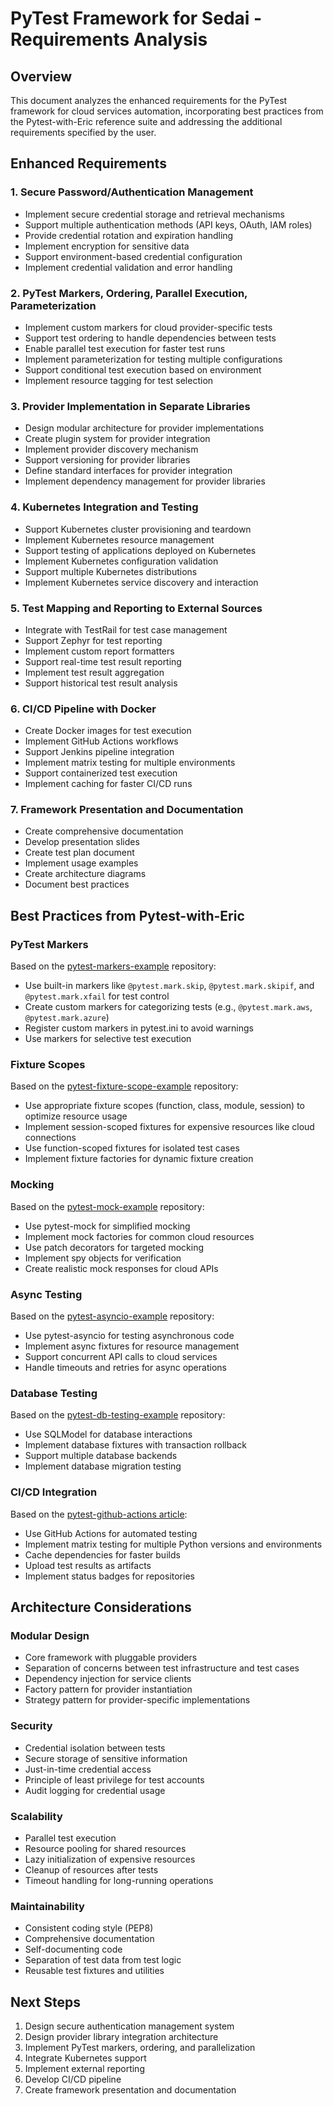 # PyTest Framework for Sedai - Requirements Analysis

## Overview
This document analyzes the enhanced requirements for the PyTest framework for cloud services automation, incorporating best practices from the Pytest-with-Eric reference suite and addressing the additional requirements specified by the user.

## Enhanced Requirements

### 1. Secure Password/Authentication Management
- Implement secure credential storage and retrieval mechanisms
- Support multiple authentication methods (API keys, OAuth, IAM roles)
- Provide credential rotation and expiration handling
- Implement encryption for sensitive data
- Support environment-based credential configuration
- Implement credential validation and error handling

### 2. PyTest Markers, Ordering, Parallel Execution, Parameterization
- Implement custom markers for cloud provider-specific tests
- Support test ordering to handle dependencies between tests
- Enable parallel test execution for faster test runs
- Implement parameterization for testing multiple configurations
- Support conditional test execution based on environment
- Implement resource tagging for test selection

### 3. Provider Implementation in Separate Libraries
- Design modular architecture for provider implementations
- Create plugin system for provider integration
- Implement provider discovery mechanism
- Support versioning for provider libraries
- Define standard interfaces for provider integration
- Implement dependency management for provider libraries

### 4. Kubernetes Integration and Testing
- Support Kubernetes cluster provisioning and teardown
- Implement Kubernetes resource management
- Support testing of applications deployed on Kubernetes
- Implement Kubernetes configuration validation
- Support multiple Kubernetes distributions
- Implement Kubernetes service discovery and interaction

### 5. Test Mapping and Reporting to External Sources
- Integrate with TestRail for test case management
- Support Zephyr for test reporting
- Implement custom report formatters
- Support real-time test result reporting
- Implement test result aggregation
- Support historical test result analysis

### 6. CI/CD Pipeline with Docker
- Create Docker images for test execution
- Implement GitHub Actions workflows
- Support Jenkins pipeline integration
- Implement matrix testing for multiple environments
- Support containerized test execution
- Implement caching for faster CI/CD runs

### 7. Framework Presentation and Documentation
- Create comprehensive documentation
- Develop presentation slides
- Create test plan document
- Implement usage examples
- Create architecture diagrams
- Document best practices

## Best Practices from Pytest-with-Eric

### PyTest Markers
Based on the [pytest-markers-example](https://github.com/Pytest-with-Eric/pytest-markers-example) repository:
- Use built-in markers like `@pytest.mark.skip`, `@pytest.mark.skipif`, and `@pytest.mark.xfail` for test control
- Create custom markers for categorizing tests (e.g., `@pytest.mark.aws`, `@pytest.mark.azure`)
- Register custom markers in pytest.ini to avoid warnings
- Use markers for selective test execution

### Fixture Scopes
Based on the [pytest-fixture-scope-example](https://github.com/Pytest-with-Eric/pytest-fixture-scope-example) repository:
- Use appropriate fixture scopes (function, class, module, session) to optimize resource usage
- Implement session-scoped fixtures for expensive resources like cloud connections
- Use function-scoped fixtures for isolated test cases
- Implement fixture factories for dynamic fixture creation

### Mocking
Based on the [pytest-mock-example](https://github.com/Pytest-with-Eric/pytest-mock-example) repository:
- Use pytest-mock for simplified mocking
- Implement mock factories for common cloud resources
- Use patch decorators for targeted mocking
- Implement spy objects for verification
- Create realistic mock responses for cloud APIs

### Async Testing
Based on the [pytest-asyncio-example](https://github.com/Pytest-with-Eric/pytest-asyncio-example) repository:
- Use pytest-asyncio for testing asynchronous code
- Implement async fixtures for resource management
- Support concurrent API calls to cloud services
- Handle timeouts and retries for async operations

### Database Testing
Based on the [pytest-db-testing-example](https://github.com/Pytest-with-Eric/pytest-db-testing-example) repository:
- Use SQLModel for database interactions
- Implement database fixtures with transaction rollback
- Support multiple database backends
- Implement database migration testing

### CI/CD Integration
Based on the [pytest-github-actions article](https://pytest-with-eric.com/integrations/pytest-github-actions/):
- Use GitHub Actions for automated testing
- Implement matrix testing for multiple Python versions and environments
- Cache dependencies for faster builds
- Upload test results as artifacts
- Implement status badges for repositories

## Architecture Considerations

### Modular Design
- Core framework with pluggable providers
- Separation of concerns between test infrastructure and test cases
- Dependency injection for service clients
- Factory pattern for provider instantiation
- Strategy pattern for provider-specific implementations

### Security
- Credential isolation between tests
- Secure storage of sensitive information
- Just-in-time credential access
- Principle of least privilege for test accounts
- Audit logging for credential usage

### Scalability
- Parallel test execution
- Resource pooling for shared resources
- Lazy initialization of expensive resources
- Cleanup of resources after tests
- Timeout handling for long-running operations

### Maintainability
- Consistent coding style (PEP8)
- Comprehensive documentation
- Self-documenting code
- Separation of test data from test logic
- Reusable test fixtures and utilities

## Next Steps
1. Design secure authentication management system
2. Design provider library integration architecture
3. Implement PyTest markers, ordering, and parallelization
4. Integrate Kubernetes support
5. Implement external reporting
6. Develop CI/CD pipeline
7. Create framework presentation and documentation
